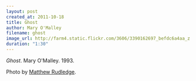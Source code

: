 ```yaml
---
layout: post
created_at: 2011-10-18
title: Ghost
author: Mary O'Malley
filename: ghost
image_url: http://farm4.static.flickr.com/3606/3390162697_befdc6a4aa_z.jpg
duration: "1:30"
---
```


_Ghost_.  Mary O'Malley.  1993.

Photo by [Matthew Rudledge](http://www.flickr.com/photos/rutlo/3390162697/).

